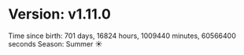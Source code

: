 # Version: v1.11.0
Time since birth: 701 days, 16824 hours, 1009440 minutes, 60566400 seconds
Season: Summer ☀️
